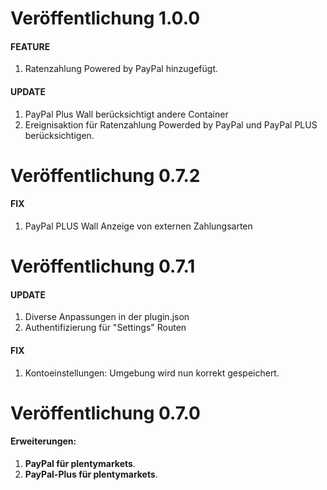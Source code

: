 # Veröffentlichung 1.0.0

#### FEATURE
1. Ratenzahlung Powered by PayPal hinzugefügt.

#### UPDATE
1. PayPal Plus Wall berücksichtigt andere Container
2. Ereignisaktion für Ratenzahlung Powerded by PayPal und PayPal PLUS berücksichtigen.


# Veröffentlichung 0.7.2

#### FIX
1. PayPal PLUS Wall Anzeige von externen Zahlungsarten

# Veröffentlichung 0.7.1

#### UPDATE
1. Diverse Anpassungen in der plugin.json
2. Authentifizierung für "Settings" Routen

#### FIX
1. Kontoeinstellungen: Umgebung wird nun korrekt gespeichert.

# Veröffentlichung 0.7.0

#### Erweiterungen:
  
1. **PayPal für plentymarkets**.
2. **PayPal-Plus für plentymarkets**.